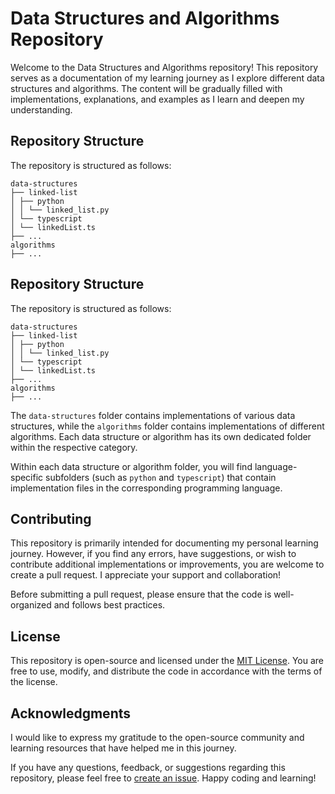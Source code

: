 # Data Structures and Algorithms Repository

Welcome to the Data Structures and Algorithms repository! This repository serves as a documentation of my learning journey as I explore different data structures and algorithms. The content will be gradually filled with implementations, explanations, and examples as I learn and deepen my understanding.

## Repository Structure

The repository is structured as follows:

    data-structures
    ├── linked-list
    │ ├── python
    │ │ └── linked_list.py
    │ └── typescript
    │ └── linkedList.ts
    ├── ...
    algorithms
    ├── ...

## Repository Structure

The repository is structured as follows:

    data-structures
    ├── linked-list
    │ ├── python
    │ │ └── linked_list.py
    │ └── typescript
    │ └── linkedList.ts
    ├── ...
    algorithms
    ├── ...

The `data-structures` folder contains implementations of various data structures, while the `algorithms` folder contains implementations of different algorithms. Each data structure or algorithm has its own dedicated folder within the respective category.

Within each data structure or algorithm folder, you will find language-specific subfolders (such as `python` and `typescript`) that contain implementation files in the corresponding programming language.

## Contributing

This repository is primarily intended for documenting my personal learning journey. However, if you find any errors, have suggestions, or wish to contribute additional implementations or improvements, you are welcome to create a pull request. I appreciate your support and collaboration!

Before submitting a pull request, please ensure that the code is well-organized and follows best practices.

## License

This repository is open-source and licensed under the [MIT License](LICENSE). You are free to use, modify, and distribute the code in accordance with the terms of the license.

## Acknowledgments

I would like to express my gratitude to the open-source community and learning resources that have helped me in this journey.

If you have any questions, feedback, or suggestions regarding this repository, please feel free to [create an issue](https://github.com/your-repo-url/issues). Happy coding and learning!
